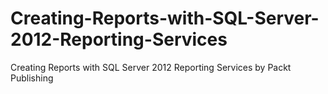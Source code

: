 # Creating-Reports-with-SQL-Server-2012-Reporting-Services
Creating Reports with SQL Server 2012 Reporting Services by Packt Publishing
